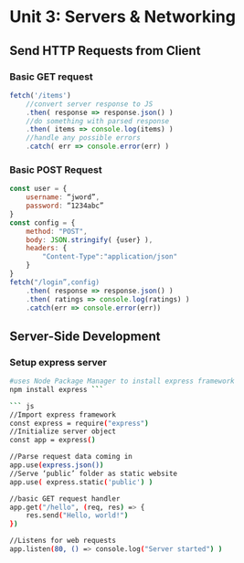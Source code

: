 # Unit 3: Servers & Networking

## Send HTTP Requests from Client
### Basic GET request
``` js
fetch('/items')
    //convert server response to JS
    .then( response => response.json() )
    //do something with parsed response
    .then( items => console.log(items) )
    //handle any possible errors
    .catch( err => console.error(err) )

```
### Basic POST Request
``` js
const user = {
    username: “jword”,
    password: “1234abc”
}
const config = {
    method: "POST",
    body: JSON.stringify( {user} ),
    headers: {
        "Content-Type":"application/json"
    }
}
fetch("/login”,config)
    .then( response => response.json() )
    .then( ratings => console.log(ratings) )
    .catch(err => console.error(err))
```
## Server-Side Development
### Setup express server
``` bash
#uses Node Package Manager to install express framework
npm install express ```

``` js
//Import express framework
const express = require("express")
//Initialize server object
const app = express()

//Parse request data coming in
app.use(express.json())
//Serve ‘public’ folder as static website
app.use( express.static('public') )

//basic GET request handler
app.get("/hello", (req, res) => {
    res.send("Hello, world!")
})

//Listens for web requests
app.listen(80, () => console.log("Server started") )

```

